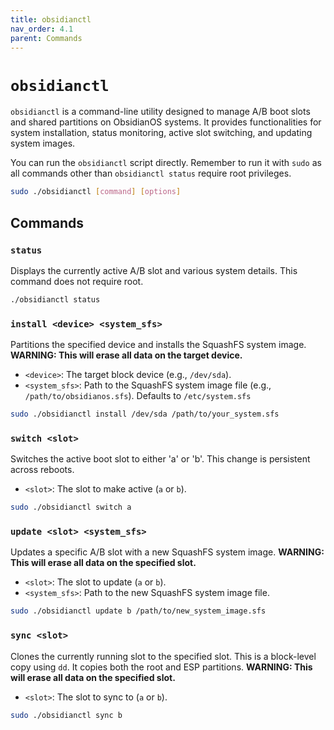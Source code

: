 ```yaml
---
title: obsidianctl
nav_order: 4.1
parent: Commands
---
```

# `obsidianctl`
`obsidianctl` is a command-line utility designed to manage A/B boot slots and shared partitions on ObsidianOS systems. It provides functionalities for system installation, status monitoring, active slot switching, and updating system images.

You can run the `obsidianctl` script directly. Remember to run it with `sudo` as all commands other than `obsidianctl status` require root privileges.

```bash
sudo ./obsidianctl [command] [options]
```

## Commands

### `status`

Displays the currently active A/B slot and various system details. This command does not require root.

```bash
./obsidianctl status
```

### `install <device> <system_sfs>`

Partitions the specified device and installs the SquashFS system image. **WARNING: This will erase all data on the target device.**

*   `<device>`: The target block device (e.g., `/dev/sda`).
*   `<system_sfs>`: Path to the SquashFS system image file (e.g., `/path/to/obsidianos.sfs`). Defaults to `/etc/system.sfs`

```bash
sudo ./obsidianctl install /dev/sda /path/to/your_system.sfs
```

### `switch <slot>`

Switches the active boot slot to either 'a' or 'b'. This change is persistent across reboots.

*   `<slot>`: The slot to make active (`a` or `b`).

```bash
sudo ./obsidianctl switch a
```

### `update <slot> <system_sfs>`

Updates a specific A/B slot with a new SquashFS system image. **WARNING: This will erase all data on the specified slot.**

*   `<slot>`: The slot to update (`a` or `b`).
*   `<system_sfs>`: Path to the new SquashFS system image file.

```bash
sudo ./obsidianctl update b /path/to/new_system_image.sfs
```

### `sync <slot>`

Clones the currently running slot to the specified slot. This is a block-level copy using `dd`. It copies both the root and ESP partitions. **WARNING: This will erase all data on the specified slot.**

*   `<slot>`: The slot to sync to (`a` or `b`).

```bash
sudo ./obsidianctl sync b
```
